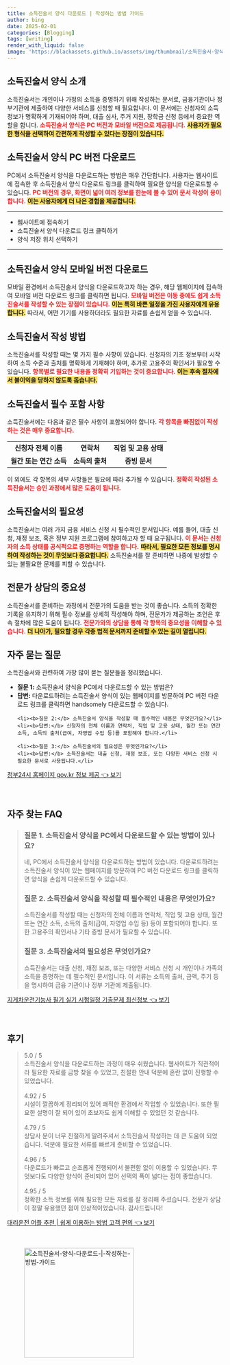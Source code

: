 ```yaml
---
title: 소득진술서 양식 다운로드 | 작성하는 방법 가이드
author: bing
date: 2025-02-01
categories: [Blogging]
tags: [writing]
render_with_liquid: false
image: 'https://blackassets.github.io/assets/img/thumbnail/소득진술서-양식-다운로드-|-작성하는-방법-가이드.webp'
---
```



<h2 id='소득진술서_양식_소개'>소득진술서 양식 소개</h2>

<p>소득진술서는 개인이나 가정의 소득을 증명하기 위해 작성하는 문서로, 금융기관이나 정부기관에 제출하여 다양한 서비스를 신청할 때 필요합니다. 이 문서에는 신청자의 소득 정보가 명확하게 기재되어야 하며, 대출 심사, 주거 지원, 장학금 신청 등에서 중요한 역할을 합니다. <b><span style="color: #ee2323;">소득진술서 양식은 PC 버전과 모바일 버전으로 제공됩니다.</span></b> <b><span style="background-color: #ffe066;">사용자가 필요한 형식을 선택하여 간편하게 작성할 수 있다는 장점이 있습니다.</span></b></p>

<h2 id='소득진술서_양식_PC_버전_다운로드'>소득진술서 양식 PC 버전 다운로드</h2>

<p>PC에서 소득진술서 양식을 다운로드하는 방법은 매우 간단합니다. 사용자는 웹사이트에 접속한 후 소득진술서 양식 다운로드 링크를 클릭하여 필요한 양식을 다운로드할 수 있습니다. <b><span style="color: #ee2323;">PC 버전의 경우, 화면이 넓어 여러 정보를 한눈에 볼 수 있어 문서 작성이 용이합니다.</span></b> <b><span style="background-color: #ffe066;">이는 사용자에게 더 나은 경험을 제공합니다.</span></b></p>

<hr />

<ul>
    <li>웹사이트에 접속하기</li>
    <li>소득진술서 양식 다운로드 링크 클릭하기</li>
    <li>양식 저장 위치 선택하기</li>
</ul>

<hr />

<h2 id='소득진술서_양식_모바일_버전_다운로드'>소득진술서 양식 모바일 버전 다운로드</h2>

<p>모바일 환경에서 소득진술서 양식을 다운로드하고자 하는 경우, 해당 웹페이지에 접속하여 모바일 버전 다운로드 링크를 클릭하면 됩니다. <b><span style="color: #ee2323;">모바일 버전은 이동 중에도 쉽게 소득진술서를 작성할 수 있는 장점이 있습니다.</span></b> <b><span style="background-color: #ffe066;">이는 특히 바쁜 일정을 가진 사용자에게 유용합니다.</span></b> 따라서, 어떤 기기를 사용하더라도 필요한 자료를 손쉽게 얻을 수 있습니다.</p>

<h2 id='소득진술서_작성_방법'>소득진술서 작성 방법</h2>

<p>소득진술서를 작성할 때는 몇 가지 필수 사항이 있습니다. 신청자의 기초 정보부터 시작하여 소득 수준과 출처를 명확하게 기재해야 하며, 추가로 고용주의 확인서가 필요할 수 있습니다. <b><span style="color: #ee2323;">항목별로 필요한 내용을 정확히 기입하는 것이 중요합니다.</span></b> <b><span style="background-color: #ffe066;">이는 후속 절차에서 불이익을 당하지 않도록 돕습니다.</span></b></p>

<h2 id='소득진술서_필수_포함_사항'>소득진술서 필수 포함 사항</h2>

<p>소득진술서에는 다음과 같은 필수 사항이 포함되어야 합니다. <b><span style="color: #ee2323;">각 항목을 빠짐없이 작성하는 것은 매우 중요합니다.</span></b></p>

<table>
    <tr>
        <td style="text-align: center; height: 17px;"><b>신청자 전체 이름</b></td>
        <td style="text-align: center; height: 17px;"><b>연락처</b></td>
        <td style="text-align: center; height: 17px;"><b>직업 및 고용 상태</b></td>
    </tr>
    <tr>
        <td style="text-align: center; height: 17px;"><b>월간 또는 연간 소득</b></td>
        <td style="text-align: center; height: 17px;"><b>소득의 출처</b></td>
        <td style="text-align: center; height: 17px;"><b>증빙 문서</b></td>
    </tr>
</table>

<p>이 외에도 각 항목의 세부 사항들은 필요에 따라 추가될 수 있습니다. <b><span style="color: #ee2323;">정확히 작성된 소득진술서는 승인 과정에서 많은 도움이 됩니다.</span></b></p>

<h2 id='소득진술서의_필요성'>소득진술서의 필요성</h2>

<p>소득진술서는 여러 가지 금융 서비스 신청 시 필수적인 문서입니다. 예를 들어, 대출 신청, 재정 보조, 혹은 정부 지원 프로그램에 참여하고자 할 때 요구됩니다. <b><span style="color: #ee2323;">이 문서는 신청자의 소득 상태를 공식적으로 증명하는 역할을 합니다.</span></b> <b><span style="background-color: #ffe066;">따라서, 필요한 모든 정보를 명시하여 작성하는 것이 무엇보다 중요합니다.</span></b> 소득진술서를 잘 준비하면 나중에 발생할 수 있는 불필요한 문제를 피할 수 있습니다.</p>

<h2 id='전문가_상담의_중요성'>전문가 상담의 중요성</h2>

<p>소득진술서를 준비하는 과정에서 전문가의 도움을 받는 것이 좋습니다. 소득의 정확한 기록을 유지하기 위해 필수 정보를 상세히 작성해야 하며, 전문가가 제공하는 조언은 후속 절차에 많은 도움이 됩니다. <b><span style="color: #ee2323;">전문가와의 상담을 통해 각 항목의 중요성을 이해할 수 있습니다.</span></b> <b><span style="background-color: #ffe066;">더 나아가, 필요할 경우 각종 법적 문서까지 준비할 수 있는 길이 열립니다.</span></b></p>

<h2 id='자주_묻는_질문'>자주 묻는 질문</h2>

<p>소득진술서와 관련하여 가장 많이 묻는 질문들을 정리했습니다.</p>

<ul>
    <li><b>질문 1:</b> 소득진술서 양식을 PC에서 다운로드할 수 있는 방법은?</li>
    <li><b>답변:</b> 다운로드하려는 소득진술서 양식이 있는 웹페이지를 방문하여 PC 버전 다운로드 링크를 클릭하면 handsomely 다운로드할 수 있습니다.</li>

    <li><b>질문 2:</b> 소득진술서 양식을 작성할 때 필수적인 내용은 무엇인가요?</li>
    <li><b>답변:</b> 신청자의 전체 이름과 연락처, 직업 및 고용 상태, 월간 또는 연간 소득, 소득의 출처(급여, 자영업 수입 등)를 포함해야 합니다.</li>

    <li><b>질문 3:</b> 소득진술서의 필요성은 무엇인가요?</li>
    <li><b>답변:</b> 소득진술서는 대출 신청, 재정 보조, 또는 다양한 서비스 신청 시 필요한 문서로 사용됩니다.</li>
</ul>


<p><a class="click-button" title="정부24시 홈페이지 gov.kr 정보 제공" href="https://blackassets.github.io/posts/%EC%A0%95%EB%B6%8024%EC%8B%9C-%ED%99%88%ED%8E%98%EC%9D%B4%EC%A7%80-gov.kr-%EC%A0%95%EB%B3%B4-%EC%A0%9C%EA%B3%B5/" rel="dofollow">정부24시 홈페이지 gov.kr 정보 제공 👈 보기</a></p><br>
<h2 id='자주_찾는_FAQ'>자주 찾는 FAQ</h2>
<div itemscope="" itemtype="https://schema.org/FAQPage"> 
<blockquote> 
<div itemscope="" itemprop="mainEntity" itemtype="https://schema.org/Question"> 
<h3 itemprop="name">질문 1. 소득진술서 양식을 PC에서 다운로드할 수 있는 방법이 있나요?</h3> 
<div itemscope="" itemprop="acceptedAnswer" itemtype="https://schema.org/Answer"> 
<span itemprop="text"> 
<p>네, PC에서 소득진술서 양식을 다운로드하는 방법이 있습니다. 다운로드하려는 소득진술서 양식이 있는 웹페이지를 방문하여 PC 버전 다운로드 링크를 클릭하면 양식을 손쉽게 다운로드할 수 있습니다.</p> 
</span> 
</div> 
</div> 

<div itemscope="" itemprop="mainEntity" itemtype="https://schema.org/Question"> 
<h3 itemprop="name">질문 2. 소득진술서 양식을 작성할 때 필수적인 내용은 무엇인가요?</h3> 
<div itemscope="" itemprop="acceptedAnswer" itemtype="https://schema.org/Answer"> 
<span itemprop="text"> 
<p>소득진술서를 작성할 때는 신청자의 전체 이름과 연락처, 직업 및 고용 상태, 월간 또는 연간 소득, 소득의 출처(급여, 자영업 수입 등) 등이 포함되어야 합니다. 또한 고용주의 확인서나 기타 증빙 문서가 필요할 수 있습니다.</p> 
</span> 
</div> 
</div> 

<div itemscope="" itemprop="mainEntity" itemtype="https://schema.org/Question"> 
<h3 itemprop="name">질문 3. 소득진술서의 필요성은 무엇인가요?</h3> 
<div itemscope="" itemprop="acceptedAnswer" itemtype="https://schema.org/Answer"> 
<span itemprop="text"> 
<p>소득진술서는 대출 신청, 재정 보조, 또는 다양한 서비스 신청 시 개인이나 가족의 소득을 증명하는 데 필수적인 문서입니다. 이 서류는 소득의 출처, 금액, 주기 등을 명시하여 금융 기관이나 정부 기관에 제출됩니다.</p> 
</span> 
</div> 
</div> 
</blockquote> 
</div>
<p><a class="click-button" title="지게차운전기능사 필기 실기 시험일정 기출문제 최신정보" href="https://blackassets.github.io/posts/%EC%A7%80%EA%B2%8C%EC%B0%A8%EC%9A%B4%EC%A0%84%EA%B8%B0%EB%8A%A5%EC%82%AC-%ED%95%84%EA%B8%B0-%EC%8B%A4%EA%B8%B0-%EC%8B%9C%ED%97%98%EC%9D%BC%EC%A0%95-%EA%B8%B0%EC%B6%9C%EB%AC%B8%EC%A0%9C-%EC%B5%9C%EC%8B%A0%EC%A0%95%EB%B3%B4/" rel="dofollow">지게차운전기능사 필기 실기 시험일정 기출문제 최신정보 👈 보기</a></p><br>
<h2 id='후기'>후기</h2>
<div itemscope itemtype="https://schema.org/Product">
  <blockquote>
  <div itemprop="review" itemscope itemtype="https://schema.org/Review">
      <div itemprop="reviewRating" itemscope itemtype="https://schema.org/Rating"> 
          <span itemprop="ratingValue">5.0</span> / <span itemprop="bestRating">5</span> 
      </div>
      <span itemprop="reviewBody">소득진술서 양식을 다운로드하는 과정이 매우 쉬웠습니다. 웹사이트가 직관적이라 필요한 자료를 금방 찾을 수 있었고, 친절한 안내 덕분에 혼란 없이 진행할 수 있었습니다.</span>
  </div>
  <br>
  <div itemprop="review" itemscope itemtype="https://schema.org/Review">
      <div itemprop="reviewRating" itemscope itemtype="https://schema.org/Rating"> 
          <span itemprop="ratingValue">4.92</span> / <span itemprop="bestRating">5</span> 
      </div>
      <span itemprop="reviewBody">시설이 깔끔하게 정리되어 있어 쾌적한 환경에서 작업할 수 있었습니다. 또한 필요한 설명이 잘 되어 있어 초보자도 쉽게 이해할 수 있었던 것 같습니다.</span>
  </div>
  <br>
  <div itemprop="review" itemscope itemtype="https://schema.org/Review">
      <div itemprop="reviewRating" itemscope itemtype="https://schema.org/Rating"> 
          <span itemprop="ratingValue">4.79</span> / <span itemprop="bestRating">5</span> 
      </div>
      <span itemprop="reviewBody">상담사 분이 너무 친절하게 알려주셔서 소득진술서 작성하는 데 큰 도움이 되었습니다. 덕분에 필요한 서류를 빠르게 준비할 수 있었습니다.</span>
  </div>
  <br>
  <div itemprop="review" itemscope itemtype="https://schema.org/Review">
      <div itemprop="reviewRating" itemscope itemtype="https://schema.org/Rating"> 
          <span itemprop="ratingValue">4.96</span> / <span itemprop="bestRating">5</span> 
      </div>
      <span itemprop="reviewBody">다운로드가 빠르고 순조롭게 진행되어서 불편함 없이 이용할 수 있었습니다. 무엇보다도 다양한 양식이 준비되어 있어 선택의 폭이 넓다는 점이 좋았습니다.</span>
  </div>
  <br>
  <div itemprop="review" itemscope itemtype="https://schema.org/Review">
      <div itemprop="reviewRating" itemscope itemtype="https://schema.org/Rating"> 
          <span itemprop="ratingValue">4.95</span> / <span itemprop="bestRating">5</span> 
      </div>
      <span itemprop="reviewBody">정확한 소득 정보를 위해 필요한 모든 자료를 잘 정리해 주셨습니다. 전문가 상담이 정말 유용했던 점이 인상적이었습니다. 감사드립니다!</span>
  </div>
  </blockquote>
</div>
<p><a class="click-button" title="대리운전 어플 추천 | 쉽게 이용하는 방법 고객 편의" href="https://blackassets.github.io/posts/%EB%8C%80%EB%A6%AC%EC%9A%B4%EC%A0%84-%EC%96%B4%ED%94%8C-%EC%B6%94%EC%B2%9C-%EC%89%BD%EA%B2%8C-%EC%9D%B4%EC%9A%A9%ED%95%98%EB%8A%94-%EB%B0%A9%EB%B2%95-%EA%B3%A0%EA%B0%9D-%ED%8E%B8%EC%9D%98/" rel="dofollow">대리운전 어플 추천 | 쉽게 이용하는 방법 고객 편의 👈 보기</a></p><br>
<figure class="image"><img src="https://blackassets.github.io/assets/img/thumbnail/소득진술서-양식-다운로드-|-작성하는-방법-가이드.webp" alt="소득진술서-양식-다운로드-|-작성하는-방법-가이드" width="256" height="256"></figure>